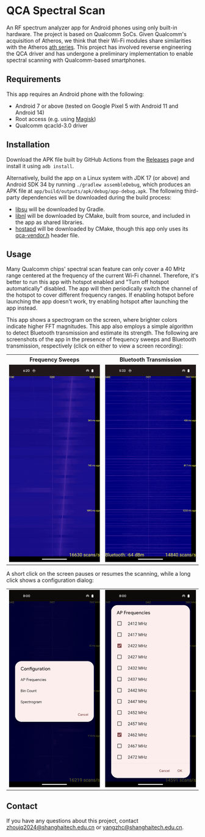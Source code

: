 # QCA Spectral Scan

An RF spectrum analyzer app for Android phones using only built-in hardware. The project is based on Qualcomm SoCs. Given Qualcomm's acquisition of Atheros, we think that their Wi-Fi modules share similarities with the Atheros [ath series](https://wireless.wiki.kernel.org/en/users/drivers/ath10k/spectral). This project has involved reverse engineering the QCA driver and has undergone a preliminary implementation to enable spectral scanning with Qualcomm-based smartphones.

## Requirements

This app requires an Android phone with the following:

- Android 7 or above (tested on Google Pixel 5 with Android 11 and Android 14)
- Root access (e.g. using [Magisk](https://github.com/topjohnwu/Magisk/))
- Qualcomm qcacld-3.0 driver

## Installation

Download the APK file built by GitHub Actions from the [Releases](https://github.com/zlab-pub/qca_spectral_scan/releases) page and install it using `adb install`.

Alternatively, build the app on a Linux system with JDK 17 (or above) and Android SDK 34 by running `./gradlew assembleDebug`, which produces an APK file at `app/build/outputs/apk/debug/app-debug.apk`. The following third-party dependencies will be downloaded during the build process:

- [libsu](https://github.com/topjohnwu/libsu) will be downloaded by Gradle.
- [libnl](https://github.com/thom311/libnl) will be downloaded by CMake, built from source, and included in the app as shared libraries.
- [hostapd](https://w1.fi/hostapd/) will be downloaded by CMake, though this app only uses its [qca-vendor.h](https://w1.fi/cgit/hostap/plain/src/common/qca-vendor.h) header file.

## Usage

Many Qualcomm chips' spectral scan feature can only cover a 40 MHz range centered at the frequency of the current Wi-Fi channel. Therefore, it's better to run this app with hotspot enabled and "Turn off hotspot automatically" disabled. The app will then periodically switch the channel of the hotspot to cover different frequency ranges. If enabling hotspot before launching the app doesn't work, try enabling hotspot after launching the app instead.

This app shows a spectrogram on the screen, where brighter colors indicate higher FFT magnitudes. This app also employs a simple algorithm to detect Bluetooth transmission and estimate its strength. The following are screenshots of the app in the presence of frequency sweeps and Bluetooth transmission, respectively (click on either to view a screen recording):

<table width="100%">
  <tr>
    <th scope="col" width="50%">Frequency Sweeps</th>
    <th scope="col" width="50%">Bluetooth Transmission</th>
  </tr>
  <tr>
    <td width="50%">
      <a href="https://github.com/user-attachments/assets/fc7661dd-4d6e-4f2d-a557-94dd07076314">
        <img
          src="assets/images/sweep.png"
          alt="A screenshot of the app in the presence of frequency sweeps."
        />
      </a>
    </td>
    <td width="50%">
      <a href="https://github.com/user-attachments/assets/7ac2a5bd-31df-46bd-a4cc-2590a514cb7b">
        <img
          src="assets/images/bluetooth.png"
          alt="A screenshot of the app in the presence of Bluetooth transmission."
        />
      </a>
    </td>
  </tr>
</table>

A short click on the screen pauses or resumes the scanning, while a long click shows a configuration dialog:

<table width="100%">
  <tr>
    <td width="50%">
      <img
        src="assets/images/config0.png"
        alt="The configuration dialog shown on long click."
      />
    </td>
    <td width="50%">
      <img
        src="assets/images/config1.png"
        alt="The configuration dialog for AP frequencies."
      />
    </td>
  </tr>
</table>

## Contact

If you have any questions about this project, contact <zhoujq2024@shanghaitech.edu.cn> or <yangzhc@shanghaitech.edu.cn>.
